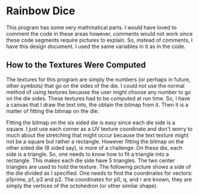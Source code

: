 # Rainbow Dice

This program has some very mathmatical parts.  I would have loved to comment the code in these
areas however, comments would not work since these code segments require pictures to explain.
So, instead of comments, I have this design document.  I used the same variables in it as in
the code.

## How to the Textures Were Computed

The textures for this program are simply the numbers (or perhaps in future, other symbols) that
go on the sides of the die.  I could not use the normal method of using textures because the user
might choose any number to go on the die sides.  These textures had to be computed at run time.
So, I have a canvas that I draw the text into, the obtain the bitmap from it.  Then it is a matter
of fitting the bitmap on the die.

Fitting the bitmap on the six sided die is easy since each die side is a square.  I just use
each corner as a UV texture coordinate and don't worry to much about the stretching that might
occur because the text texture might not be a square but rather a rectangle.  However fitting
the bitmap on the other sided die (8 sided say), is more of a challenge.  On these die, each
side is a triangle.  So, one needs to know how to fit a triangle into a rectangle.  This makes
each die side have 5 triangles.  The two center triangles are used to hold the texture.  The
following picture shows a side of the die divided as I specified.  One needs to find the
coordinates for vectors: p1prime, p1, p3 and p2.  The coordinates for p0, q, and r are known,
they are simply the vertices of the octohedron (or other similar shape).
